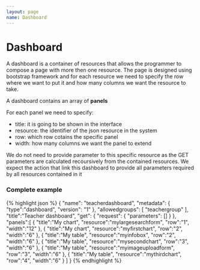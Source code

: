 ```yaml
---
layout: page
name: Dashboard
---
```


# Dashboard

A dashboard is a container of resources that allows the programmer to compose a page with more then one resource.
The page is designed using bootstrap framework and for each resource we need to specify the row where we want to put it and how many columns we want the resource to take.

A dashboard contains an array of **panels**

For each panel we need to specify:

* title: it is going to be shown in the interface
* resource: the identifier of the json resource in the system
* row: which row cotains the specific panel
* width: how many columns we want the panel to extend

We do not need to provide parameter to this specific resource as the GET parameters are calculated recoursively from the contained resources. We expect the action that link this dashboard to provide all parameters required by all resources contained in it

### Complete example


{% highlight json %}
{
  "name": "teacherdashboard",
  "metadata": { "type":"dashboard", "version": "1" },
  "allowedgroups": [ "teachergroup" ],
  "title":"Teacher dashboard",
  "get": {
    "request": {
      "parameters": []
    }
  },
  "panels":[
    { "title":"My chart", "resource":"mylargesearchform", "row":"1", "width":"12" },
    { "title":"My chart", "resource":"myfirstchart", "row":"2", "width":"6" },
    { "title":"My table", "resource":"myinfobox", "row":"2", "width":"6" },
    { "title":"My table", "resource":"mysecondchart", "row":"3", "width":"6" },
    { "title":"My table", "resource":"myimageuploadform", "row":"3", "width":"6" },
    { "title":"My table", "resource":"mythirdchart", "row":"4", "width":"6" }
  ]
}
{% endhighlight %}
